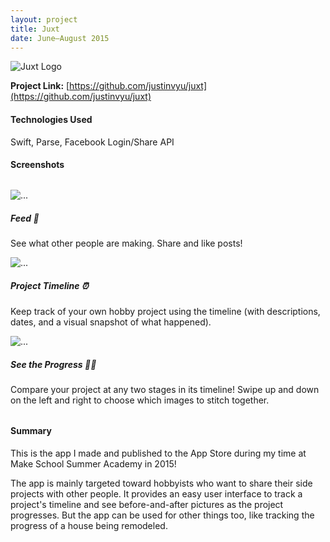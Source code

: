 ```yaml
---
layout: project
title: Juxt
date: June—August 2015
---
```


<img src="{{site.baseurl}}/projects/images/juxt-logo.png" class="juxt-logo" alt="Juxt Logo" />

**Project Link:** [https://github.com/justinvyu/juxt](https://github.com/justinvyu/juxt)

#### Technologies Used
Swift, Parse, Facebook Login/Share API

#### Screenshots

<div class="container" style="margin: 2rem 0;">
  <div class="row">
    <div class="col-sm-4">
    <div class="card">
        <img src="{{site.baseurl}}/projects/images/juxt-home.png" class="card-img-top" alt="...">
        <div class="card-body">
        <h5 class="card-title">Feed 👏</h5>
        <p class="card-text">
            See what other people are making. Share and like posts!
        </p>
        </div>
    </div>
    </div>
    <div class="col-sm-4">
    <div class="card">
        <img src="{{site.baseurl}}/projects/images/juxt-project.png" class="card-img-top" alt="...">
        <div class="card-body">
        <h5 class="card-title">Project Timeline ⏰</h5>
        <p class="card-text">
            Keep track of your own hobby project using the timeline (with descriptions, dates, and
            a visual snapshot of what happened).
        </p>
        </div>
    </div>
    </div>
    <div class="col-sm-4">
    <div class="card">
        <img src="{{site.baseurl}}/projects/images/juxt-compare.png" class="card-img-top" alt="...">
        <div class="card-body">
        <h5 class="card-title">See the Progress 🌚🌝</h5>
        <p class="card-text">
            Compare your project at any two stages in its timeline! Swipe up and down on the
            left and right to choose which images to stitch together.
        </p>
        </div>
    </div>
    </div>
  </div>
</div>

<!-- <div class="card-columns">
  <div class="card">
    <img src="{{site.baseurl}}/projects/images/2048-singleplayer.png" class="card-img-top" alt="...">
    <div class="card-body">
      <h5 class="card-title">Single-player Mode</h5>
      <p class="card-text">Join tiles to get to 2️⃣0️⃣4️⃣8️⃣</p>
    </div>
  </div>
  <div class="card">
    <img src="{{site.baseurl}}/projects/images/2048-multiplayer.png" class="card-img-top" alt="...">
    <div class="card-body">
      <h5 class="card-title">Multi-player Mode</h5>
      <p class="card-text">
      Try to get to 2048 faster than the other player. If you get a 512 tile, you
      send a "dead tile" to the other side!
      </p>
    </div>
  </div>
</div> -->

#### Summary

This is the app I made and published to the App Store during my time at Make School Summer Academy in 2015!

The app is mainly targeted toward hobbyists who want to share their side projects with other people.
It provides an easy user interface to track a project's timeline and see before-and-after pictures
as the project progresses. But the app can be used for other things too, like tracking the progress of a
house being remodeled.